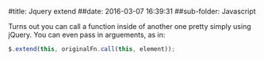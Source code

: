 #title:  Jquery extend
##date:  2016-03-07 16:39:31
##sub-folder:  Javascript

Turns out you can call a function inside of another one pretty simply using jQuery. You can even pass in arguements, as in:
```javascript
$.extend(this, originalFn.call(this, element));
```
